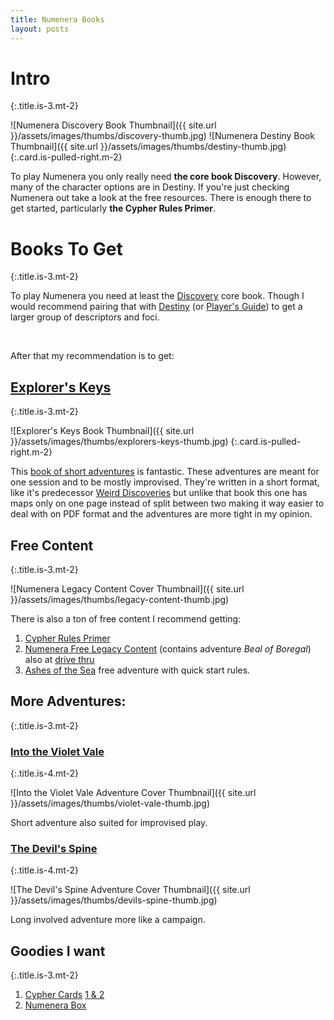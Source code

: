 ```yaml
---
title: Numenera Books
layout: posts
---
```


# Intro
{:.title.is-3.mt-2}

![Numenera Discovery Book Thumbnail]({{ site.url }}/assets/images/thumbs/discovery-thumb.jpg)
![Numenera Destiny Book Thumbnail]({{ site.url }}/assets/images/thumbs/destiny-thumb.jpg)
{:.card.is-pulled-right.m-2}

To play Numenera you only really need **the core book Discovery**. However, many of the character options are in Destiny. If you're just checking Numenera out take a look at the free resources. There is enough there to get started, particularly **the Cypher Rules Primer**. 

# Books To Get
{:.title.is-3.mt-2} 

To play Numenera you need at least the [Discovery][] core book. Though I would recommend pairing that with [Destiny][] (or [Player's Guide][]) to get a larger group of descriptors and foci. 

<br>

After that my recommendation is to get:

## [Explorer's Keys][]
{:.title.is-3.mt-2} 

![Explorer's Keys Book Thumbnail]({{ site.url }}/assets/images/thumbs/explorers-keys-thumb.jpg)
{:.card.is-pulled-right.m-2}

This [book of short adventures][] is fantastic. These adventures are meant for one session and to be mostly improvised. They're written in a short format, like it's predecessor [Weird Discoveries][] but unlike that book this one has maps only on one page instead of split between two making it way easier to deal with on PDF format and the adventures are more tight in my opinion.  

## Free Content
{:.title.is-3.mt-2} 

![Numenera Legacy Content Cover Thumbnail]({{ site.url }}/assets/images/thumbs/legacy-content-thumb.jpg)


There is also a ton of free content I recommend getting:
1. [Cypher Rules Primer](https://www.montecookgames.com/store/product/cypher-system-rules-primer/) 
2. [Numenera Free Legacy Content](https://www.montecookgames.com/store/product/numenera-discovery-and-destiny/) (contains adventure _Beal of Boregal_) also at [drive thru](https://www.drivethrurpg.com/product/253970/Original-Numenera-Corebook-Legacy-Content)
3. [Ashes of the Sea](https://www.drivethrurpg.com/product/247640/Ashes-of-the-Sea-FREE-Numenera-Quickstart-Rules-and-Adventure) free adventure with quick start rules.

## More Adventures:
{:.title.is-3.mt-2} 

### [Into the Violet Vale][]
{:.title.is-4.mt-2} 

![Into the Violet Vale Adventure Cover Thumbnail]({{ site.url }}/assets/images/thumbs/violet-vale-thumb.jpg)

Short adventure also suited for improvised play.

### [The Devil's Spine][]
{:.title.is-4.mt-2} 

![The Devil's Spine Adventure Cover Thumbnail]({{ site.url }}/assets/images/thumbs/devils-spine-thumb.jpg)

Long involved adventure more like a campaign.

## Goodies I want
{:.title.is-3.mt-2} 

1. [Cypher Cards](https://www.montecookgames.com/store/product/numenera-cypher-deck/) [1 & 2](https://www.montecookgames.com/store/product/numenera-cypher-deck-2-pdf/)
2. [Numenera Box](https://www.montecookgames.com/store/product/numenera-deck-box/)

[Explorer's Keys]: https://www.drivethrurpg.com/product/285114/Explorers-Keys
[book of short adventures]: https://www.drivethrurpg.com/product/285114/Explorers-Keys
[Weird Discoveries]: https://www.drivethrurpg.com/product/148098/Weird-Discoveries-Ten-Instant-Adventures-for-Numenera
[Into the Violet Vale]: https://www.drivethrurpg.com/product/133401/Into-the-Violet-Vale
[Discovery]: https://www.montecookgames.com/store/product/numenera-discovery-and-destiny/
[Destiny]: https://www.montecookgames.com/store/product/numenera-discovery-and-destiny/
[The Devil's Spine]: https://www.drivethrurpg.com/product/120025/The-Devils-Spine
[Player's Guide]: https://www.drivethrurpg.com/product/253972/Numenera-Players-Guide